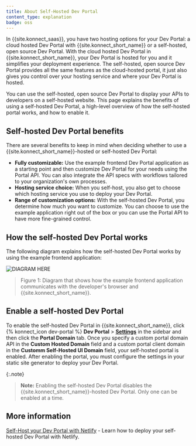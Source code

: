 ```yaml
---
title: About Self-Hosted Dev Portal
content_type: explanation
badge: oss
---
```


In {{site.konnect_saas}}, you have two hosting options for your Dev Portal: a cloud hosted Dev Portal with {{site.konnect_short_name}} or a self-hosted, open source Dev Portal. With the cloud hosted Dev Portal in {{site.konnect_short_name}}, your Dev Portal is hosted for you and it simplifies your deployment experience. The self-hosted, open source Dev Portal provides all the same features as the cloud-hosted portal, it just also gives you control over your hosting service and where your Dev Portal is hosted. 

You can use the self-hosted, open source Dev Portal to display your APIs to developers on a self-hosted website. This page explains the benefits of using a self-hosted Dev Portal, a high-level overview of how the self-hosted portal works, and how to enable it.

## Self-hosted Dev Portal benefits

There are several benefits to keep in mind when deciding whether to use a {{site.konnect_short_name}}-hosted or self-hosted Dev Portal: 

* **Fully customizable:** Use the example frontend Dev Portal application as a starting point and then customize Dev Portal for your needs using the Portal API. You can also integrate the API specs with workflows tailored to your organization's own processes.
* **Hosting service choice:** When you self-host, you also get to choose which hosting service you use to deploy your Dev Portal. 
* **Range of customization options:** With the self-hosted Dev Portal, you determine how much you want to customize. You can choose to use the example application right out of the box or you can use the Portal API to have more fine-grained control.

## How the self-hosted Dev Portal works   

<!-- more info here about what happens once I verify the right diagram-->

The following diagram explains how the self-hosted Dev Portal works by using the example frontend application:

![DIAGRAM HERE](/assets/images/docs/konnect/diagram.png)

> Figure 1: Diagram that shows how the example frontend application communicates with the developer's browser and {{site.konnect_short_name}}. 

 
## Enable a self-hosted Dev Portal

To enable the self-hosted Dev Portal in {{site.konnect_short_name}}, click {% konnect_icon dev-portal %} **Dev Portal** > [**Settings**](https://cloud.konghq.com/portal/portal-settings) in the sidebar and then click the **Portal Domain** tab. Once you specify a custom portal domain API in the **Custom Hosted Domain** field and a custom portal client domain in the **Customm Self-Hosted UI Domain** field, your self-hosted portal is enabled. After enabling the portal, you must configure the settings in your static site generator to deploy your Dev Portal.

{:.note}
> **Note:** Enabling the self-hosted Dev Portal disables the {{site.konnect_short_name}}-hosted Dev Portal. Only one can be enabled at a time.

## More information

[Self-Host your Dev Portal with Netlify](/konnect/dev-portal/self-hosted-portal/netlify/) - Learn how to deploy your self-hosted Dev Portal with Netlify.
